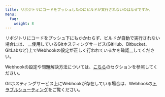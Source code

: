 ```yaml
---
title: リポジトリにコードをプッシュしたのにビルドが実行されないのはなぜですか。
menu:
  faq:
    weight: 8
---
```

リポジトリにコードをプッシュ下にもかかわらず、ビルドが自動で実行されない場合には、
__使用しているGitホスティングサービス(GitHub、Bitbucket、GitLabなど)上でWebhookの設定が正しく行われているかを確認__してください。

Webhookの設定や問題解決方法については、[こちら](/webhooks/)のセクションを参照してください。

Gitホスティングサービス上にWebhookが存在している場合は、Webhookの[トラブルシューティング](/webhooks/troubleshooting)をご覧ください。
